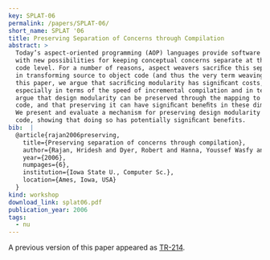 ```yaml
---
key: SPLAT-06
permalink: /papers/SPLAT-06/
short_name: SPLAT '06
title: Preserving Separation of Concerns through Compilation
abstract: >
  Today’s aspect-oriented programming (AOP) languages provide software engineers
  with new possibilities for keeping conceptual concerns separate at the source
  code level. For a number of reasons, aspect weavers sacriﬁce this separation
  in transforming source to object code (and thus the very term weaving). In
  this paper, we argue that sacriﬁcing modularity has signiﬁcant costs,
  especially in terms of the speed of incremental compilation and in testing. We
  argue that design modularity can be preserved through the mapping to object
  code, and that preserving it can have signiﬁcant beneﬁts in these dimensions.
  We present and evaluate a mechanism for preserving design modularity in object
  code, showing that doing so has potentially signiﬁcant benefits.
bib:  |
  @article{rajan2006preserving,
    title={Preserving separation of concerns through compilation},
    author={Rajan, Hridesh and Dyer, Robert and Hanna, Youssef Wasfy and Narayanappa, Harish},
    year={2006},
    numpages={6},
    institution={Iowa State U., Computer Sc.},
    location={Ames, Iowa, USA}
  }
kind: workshop
download_link: splat06.pdf
publication_year: 2006
tags:
  - nu
---
```


A previous version of this paper appeared as [TR-214](/papers/TR-214/).
